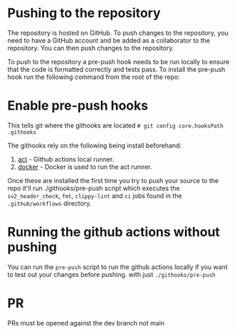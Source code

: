 # Pushing to the repository
The repository is hosted on GitHub.  To push changes to the repository, you need to have a GitHub account and be added 
as a collaborator to the repository.  You can then push changes to the repository.

To push to the repository a pre-push hook needs to be run locally to ensure that the code is formatted correctly and
tests pass. To install the pre-push hook run the following command from the root of the repo:

# Enable pre-push hooks
This tells git where the githooks are located
`# git config core.hooksPath .githooks`

The githooks rely on the following being install beforehand:

1. [act](https://github.com/nektos/act) - Github actions local runner.
2. [docker](https://docs.docker.com/get-docker/) - Docker is used to run the act runner.

Once these are installed the first time you try to push your source to the repo it'll run 
./githooks/pre-push script which executes the `sv2_header_check`, `fmt`, `clippy-lint` and `ci` jobs found in the 
`.github/workflows` directory.

# Running the github actions without pushing
You can run the `pre-push` script to run the github actions locally if you want to test out your changes before pushing.
with just `./githooks/pre-push`

# PR
PRs must be opened against the dev branch not main
